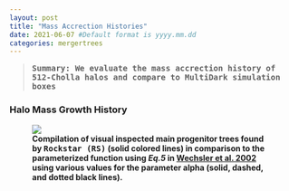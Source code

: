 ```yaml
---
layout: post
title: "Mass Accrection Histories"
date: 2021-06-07 #Default format is yyyy.mm.dd
categories: mergertrees
---
```


<blockquote><tt><b>Summary: We evaluate the mass accrection history of 512-Cholla halos and compare to MultiDark simulation boxes</tt></blockquote>

### Halo Mass Growth History
  

<figure>
  <img src="{{ site.baseurl }}/plots/2021-03-10_test2.png">
  <figcaption>Compilation of visual inspected main progenitor trees found by <tt>Rockstar (RS)</tt> (solid colored lines) in comparison to the parameterized function using <i>Eq.5</i> in <a href="https://ui.adsabs.harvard.edu/abs/2002ApJ...568...52W/abstract">Wechsler et al. 2002</a> using various values for the parameter alpha (solid, dashed, and dotted black lines).
  </figcaption>
</figure>  
